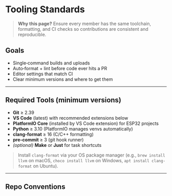 # Tooling Standards

> **Why this page?** Ensure every member has the same toolchain, formatting, and CI checks so contributions are consistent and reproducible.

## Goals

- Single‑command builds and uploads
- Auto‑format + lint before code ever hits a PR
- Editor settings that match CI
- Clear minimum versions and where to get them

---

## Required Tools (minimum versions)

- **Git** ≥ 2.39
- **VS Code** (latest) with recommended extensions below
- **PlatformIO Core** (installed by VS Code extension) for ESP32 projects
- **Python** ≥ 3.10 (PlatformIO manages venvs automatically)
- **clang-format** ≥ 16 (C/C++ formatting)
- **pre-commit** ≥ 3 (git hook runner)
- _(optional)_ **Make** or **Just** for task shortcuts

> Install `clang-format` via your OS package manager (e.g., `brew install llvm` on macOS, `choco install llvm` on Windows, `apt install clang-format` on Ubuntu).

---

## Repo Conventions
